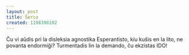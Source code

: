 ```yaml
---
layout: post
title: Ŝerco
created: 1198398102
---
```

Ĉu vi aŭdis pri la disleksia agnostika Esperantisto, kiu kuŝis en la lito, ne povanta endormiĝi?  Turmentadis lin la demando, ĉu ekzistas IDO!
